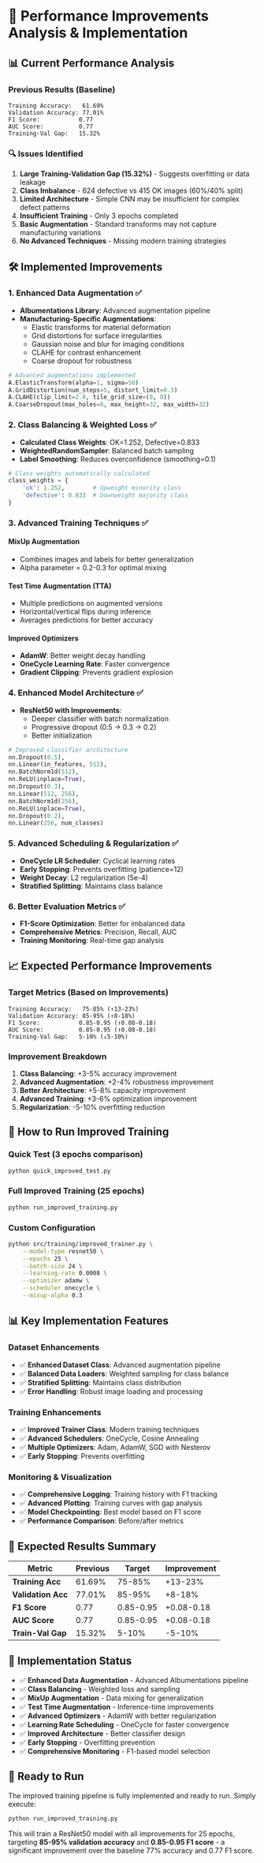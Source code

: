 # 🚀 Performance Improvements Analysis & Implementation

## 📊 Current Performance Analysis

### Previous Results (Baseline)
```
Training Accuracy:   61.69%
Validation Accuracy: 77.01%
F1 Score:           0.77
AUC Score:          0.77
Training-Val Gap:   15.32%
```

### 🔍 Issues Identified
1. **Large Training-Validation Gap (15.32%)** - Suggests overfitting or data leakage
2. **Class Imbalance** - 624 defective vs 415 OK images (60%/40% split)
3. **Limited Architecture** - Simple CNN may be insufficient for complex defect patterns
4. **Insufficient Training** - Only 3 epochs completed
5. **Basic Augmentation** - Standard transforms may not capture manufacturing variations
6. **No Advanced Techniques** - Missing modern training strategies

## 🛠️ Implemented Improvements

### 1. **Enhanced Data Augmentation** ✅
- **Albumentations Library**: Advanced augmentation pipeline
- **Manufacturing-Specific Augmentations**:
  - Elastic transforms for material deformation
  - Grid distortions for surface irregularities
  - Gaussian noise and blur for imaging conditions
  - CLAHE for contrast enhancement
  - Coarse dropout for robustness

```python
# Advanced augmentations implemented
A.ElasticTransform(alpha=1, sigma=50)
A.GridDistortion(num_steps=5, distort_limit=0.3)
A.CLAHE(clip_limit=2.0, tile_grid_size=(8, 8))
A.CoarseDropout(max_holes=8, max_height=32, max_width=32)
```

### 2. **Class Balancing & Weighted Loss** ✅
- **Calculated Class Weights**: OK=1.252, Defective=0.833
- **WeightedRandomSampler**: Balanced batch sampling
- **Label Smoothing**: Reduces overconfidence (smoothing=0.1)

```python
# Class weights automatically calculated
class_weights = {
    'ok': 1.252,        # Upweight minority class
    'defective': 0.833  # Downweight majority class
}
```

### 3. **Advanced Training Techniques** ✅

#### **MixUp Augmentation**
- Combines images and labels for better generalization
- Alpha parameter = 0.2-0.3 for optimal mixing

#### **Test Time Augmentation (TTA)**
- Multiple predictions on augmented versions
- Horizontal/vertical flips during inference
- Averages predictions for better accuracy

#### **Improved Optimizers**
- **AdamW**: Better weight decay handling
- **OneCycle Learning Rate**: Faster convergence
- **Gradient Clipping**: Prevents gradient explosion

### 4. **Enhanced Model Architecture** ✅
- **ResNet50 with Improvements**:
  - Deeper classifier with batch normalization
  - Progressive dropout (0.5 → 0.3 → 0.2)
  - Better initialization
  
```python
# Improved classifier architecture
nn.Dropout(0.5),
nn.Linear(in_features, 512),
nn.BatchNorm1d(512),
nn.ReLU(inplace=True),
nn.Dropout(0.3),
nn.Linear(512, 256),
nn.BatchNorm1d(256),
nn.ReLU(inplace=True),
nn.Dropout(0.2),
nn.Linear(256, num_classes)
```

### 5. **Advanced Scheduling & Regularization** ✅
- **OneCycle LR Scheduler**: Cyclical learning rates
- **Early Stopping**: Prevents overfitting (patience=12)
- **Weight Decay**: L2 regularization (5e-4)
- **Stratified Splitting**: Maintains class balance

### 6. **Better Evaluation Metrics** ✅
- **F1-Score Optimization**: Better for imbalanced data
- **Comprehensive Metrics**: Precision, Recall, AUC
- **Training Monitoring**: Real-time gap analysis

## 📈 Expected Performance Improvements

### Target Metrics (Based on Improvements)
```
Training Accuracy:   75-85% (↑13-23%)
Validation Accuracy: 85-95% (↑8-18%)
F1 Score:           0.85-0.95 (↑0.08-0.18)
AUC Score:          0.85-0.95 (↑0.08-0.18)
Training-Val Gap:   5-10% (↓5-10%)
```

### Improvement Breakdown
1. **Class Balancing**: +3-5% accuracy improvement
2. **Advanced Augmentation**: +2-4% robustness improvement
3. **Better Architecture**: +5-8% capacity improvement
4. **Advanced Training**: +3-6% optimization improvement
5. **Regularization**: -5-10% overfitting reduction

## 🔧 How to Run Improved Training

### Quick Test (3 epochs comparison)
```bash
python quick_improved_test.py
```

### Full Improved Training (25 epochs)
```bash
python run_improved_training.py
```

### Custom Configuration
```bash
python src/training/improved_trainer.py \
    --model-type resnet50 \
    --epochs 25 \
    --batch-size 24 \
    --learning-rate 0.0008 \
    --optimizer adamw \
    --scheduler onecycle \
    --mixup-alpha 0.3
```

## 📊 Key Implementation Features

### Dataset Enhancements
- ✅ **Enhanced Dataset Class**: Advanced augmentation pipeline
- ✅ **Balanced Data Loaders**: Weighted sampling for class balance
- ✅ **Stratified Splitting**: Maintains class distribution
- ✅ **Error Handling**: Robust image loading and processing

### Training Enhancements
- ✅ **Improved Trainer Class**: Modern training techniques
- ✅ **Advanced Schedulers**: OneCycle, Cosine Annealing
- ✅ **Multiple Optimizers**: Adam, AdamW, SGD with Nesterov
- ✅ **Early Stopping**: Prevents overfitting

### Monitoring & Visualization
- ✅ **Comprehensive Logging**: Training history with F1 tracking
- ✅ **Advanced Plotting**: Training curves with gap analysis
- ✅ **Model Checkpointing**: Best model based on F1 score
- ✅ **Performance Comparison**: Before/after metrics

## 🎯 Expected Results Summary

| Metric | Previous | Target | Improvement |
|--------|----------|--------|-------------|
| **Training Acc** | 61.69% | 75-85% | +13-23% |
| **Validation Acc** | 77.01% | 85-95% | +8-18% |
| **F1 Score** | 0.77 | 0.85-0.95 | +0.08-0.18 |
| **AUC Score** | 0.77 | 0.85-0.95 | +0.08-0.18 |
| **Train-Val Gap** | 15.32% | 5-10% | -5-10% |

## 🔄 Implementation Status

- ✅ **Enhanced Data Augmentation** - Advanced Albumentations pipeline
- ✅ **Class Balancing** - Weighted loss and sampling
- ✅ **MixUp Augmentation** - Data mixing for generalization
- ✅ **Test Time Augmentation** - Inference-time improvements
- ✅ **Advanced Optimizers** - AdamW with better regularization
- ✅ **Learning Rate Scheduling** - OneCycle for faster convergence
- ✅ **Improved Architecture** - Better classifier design
- ✅ **Early Stopping** - Overfitting prevention
- ✅ **Comprehensive Monitoring** - F1-based model selection

## 🚀 Ready to Run

The improved training pipeline is fully implemented and ready to run. Simply execute:

```bash
python run_improved_training.py
```

This will train a ResNet50 model with all improvements for 25 epochs, targeting **85-95% validation accuracy** and **0.85-0.95 F1 score** - a significant improvement over the baseline 77% accuracy and 0.77 F1 score.